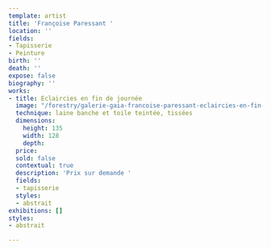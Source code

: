 ```yaml
---
template: artist
title: 'Françoise Paressant '
location: ''
fields:
- Tapisserie
- Peinture
birth: ''
death: ''
expose: false
biography: ''
works:
- title: Eclaircies en fin de journée
  image: "/forestry/galerie-gaia-francoise-paressant-eclaircies-en-fin-de-journee-laine-blanche-toile-teintee-acrylique-crayon-135x128-2020.jpg"
  technique: laine banche et toile teintée, tissées
  dimensions:
    height: 135
    width: 128
    depth: 
  price: 
  sold: false
  contextual: true
  description: 'Prix sur demande '
  fields:
  - tapisserie
  styles:
  - abstrait
exhibitions: []
styles:
- abstrait

---
```

